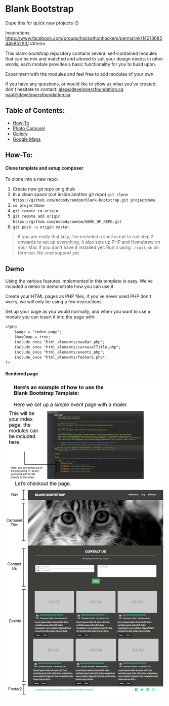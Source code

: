 # Blank Bootstrap
Dupe this for quick new projects :D

Inspirations: https://www.facebook.com/groups/hackathonhackers/permalink/1421368544585293/
##Intro

This blank-bootstrap repository contains several self-contained modules that can be mix and matched and altered to
suit your design needs; in other words, each module provides a basic functionality for you to build upon.

Experiment with the modules and feel free to add modules of your own.

If you have any questions, or would like to show us what you've created, don't hesitate to contact:
    alex@developersfoundation.ca
    paul@developersfoundation.ca
    

## Table of Contents:

- [How-To](#how-to)
- [Photo Carousel](#carousel-three)
- [Gallery](#gallery)
- [Google Maps](#google-maps)

## How-To:
#### Clone template and setup composer
To clone into a new repo:

1. Create new git repo on github
2. In a clean space (not inside another git repo) `git clone https://github.com/nobodyrandom/blank-bootstrap.git projectName`
3. `cd projectName`
4. `git remote rm origin`
5. `git remote add origin https://github.com/nobodyrandom/NAME_OF_REPO.git`
6. `git push -u origin master`

> If you are really that lazy, I've included a shell script to run step 2 onwards to set up everything. 
It also sets up PHP and Homebrew on your Mac if you don't have it installed yet. 
Run it using `./init.sh` on terminal. No cmd support yet.



## Demo

Using the various features implemented in this template is easy. We've included a demo to demonstrate how you can use it.

Create your HTML pages as PHP files, if you've never used PHP don't worry, we will only be using a few instructions.

Set up your page as you would normally, and when you want to use a module you can insert it into the
page with:
```
<?php 
    $page = "index-page";
    $hasGmap = true;
    include_once "html_elements/navBar.php";
    include_once "html_elements/carouselTitle.php";
    include_once "html_elements/events.php";
    include_once "html_elements/footer2.php";
?>
```

#### Rendered page
![](doc/blankbootstrap.png)


